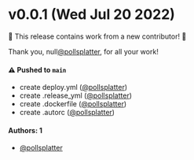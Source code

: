 # v0.0.1 (Wed Jul 20 2022)

:tada: This release contains work from a new contributor! :tada:

Thank you, null[@pollsplatter](https://github.com/pollsplatter), for all your work!

#### ⚠️ Pushed to `main`

- create deploy.yml ([@pollsplatter](https://github.com/pollsplatter))
- create .release_yml ([@pollsplatter](https://github.com/pollsplatter))
- create .dockerfile ([@pollsplatter](https://github.com/pollsplatter))
- create .autorc ([@pollsplatter](https://github.com/pollsplatter))

#### Authors: 1

- [@pollsplatter](https://github.com/pollsplatter)
